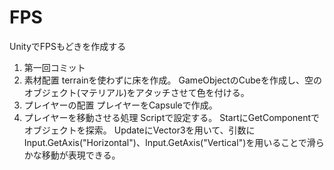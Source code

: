 # FPS
UnityでFPSもどきを作成する

1. 第一回コミット
  1. 素材配置
    terrainを使わずに床を作成。
    GameObjectのCubeを作成し、空のオブジェクト(マテリアル)をアタッチさせて色を付ける。
  1. プレイヤーの配置
    プレイヤーをCapsuleで作成。
  1. プレイヤーを移動させる処理
    Scriptで設定する。
    StartにGetComponentでオブジェクトを探索。
    UpdateにVector3を用いて、引数にInput.GetAxis("Horizontal")、Input.GetAxis("Vertical")を用いることで滑らかな移動が表現できる。

